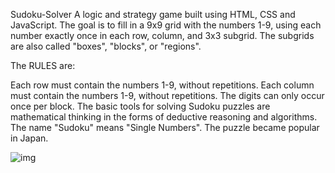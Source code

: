Sudoku-Solver
A logic and strategy game built using HTML, CSS and JavaScript.
The goal is to fill in a 9x9 grid with the numbers 1-9, using each number exactly once in each row, column, and 3x3 subgrid. The subgrids are also called "boxes", "blocks", or "regions".

The RULES are: 


Each row must contain the numbers 1-9, without repetitions.
Each column must contain the numbers 1-9, without repetitions.
The digits can only occur once per block.
The basic tools for solving Sudoku puzzles are mathematical thinking in the forms of deductive reasoning and algorithms. 
The name "Sudoku" means "Single Numbers". The puzzle became popular in Japan. 

![img](https://github.com/user1909/Sudoku-Solver/assets/114083397/c87934d3-379f-41e7-b87f-278d3f1e07aa)
